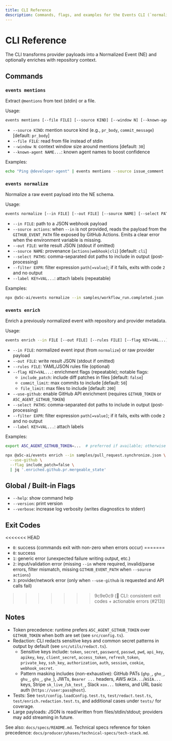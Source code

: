 ```yaml
---
title: CLI Reference
description: Commands, flags, and examples for the Events CLI (`normalize`, `enrich`).
---
```


# CLI Reference

The CLI transforms provider payloads into a Normalized Event (NE) and optionally enriches with repository context.

## Commands

### `events mentions`
Extract `@mentions` from text (stdin) or a file.

Usage:
```bash
events mentions [--file FILE] [--source KIND] [--window N] [--known-agent NAME...]
```

- `--source KIND`: mention source kind (e.g., `pr_body`, `commit_message`) [default: `pr_body`]
- `--file FILE`: read from file instead of stdin
- `--window N`: context window size around mentions [default: `30`]
- `--known-agent NAME...`: known agent names to boost confidence

Examples:
```bash
echo "Ping @developer-agent" | events mentions --source issue_comment | jq -r '.[].normalized_target'
```

### `events normalize`
Normalize a raw event payload into the NE schema.

Usage:
```bash
events normalize [--in FILE] [--out FILE] [--source NAME] [--select PATHS] [--filter EXPR] [--label KEY=VAL...]
```

- `--in FILE`: path to a JSON webhook payload
- `--source actions`: when `--in` is not provided, reads the payload from the
  `GITHUB_EVENT_PATH` file exposed by GitHub Actions. Emits a clear error when
  the environment variable is missing.
- `--out FILE`: write result JSON (stdout if omitted)
- `--source NAME`: provenance (`actions|webhook|cli`) [default: `cli`]
- `--select PATHS`: comma-separated dot paths to include in output (post-processing)
- `--filter EXPR`: filter expression `path[=value]`; if it fails, exits with code `2` and no output
- `--label KEY=VAL...`: attach labels (repeatable)

Examples:
```bash
npx @a5c-ai/events normalize --in samples/workflow_run.completed.json | jq '.type, .repo.full_name'
```

### `events enrich`
Enrich a previously normalized event with repository and provider metadata.

Usage:
```bash
events enrich --in FILE [--out FILE] [--rules FILE] [--flag KEY=VAL...] [--use-github] [--select PATHS] [--filter EXPR] [--label KEY=VAL...]
```

- `--in FILE`: normalized event input (from `normalize`) or raw provider payload
- `--out FILE`: write result JSON (stdout if omitted)
- `--rules FILE`: YAML/JSON rules file (optional)
- `--flag KEY=VAL...`: enrichment flags (repeatable); notable flags:
  - `include_patch`: include diff patches in files [default: `false`]
  - `commit_limit`: max commits to include [default: `50`]
  - `file_limit`: max files to include [default: `200`]
- `--use-github`: enable GitHub API enrichment (requires `GITHUB_TOKEN` or `A5C_AGENT_GITHUB_TOKEN`)
- `--select PATHS`: comma-separated dot paths to include in output (post-processing)
- `--filter EXPR`: filter expression `path[=value]`; if it fails, exits with code `2` and no output
- `--label KEY=VAL...`: attach labels

Examples:
```bash
export A5C_AGENT_GITHUB_TOKEN=...  # preferred if available; otherwise set GITHUB_TOKEN

npx @a5c-ai/events enrich --in samples/pull_request.synchronize.json \
  --use-github \
  --flag include_patch=false \
  | jq '.enriched.github.pr.mergeable_state'
```

## Global / Built-in Flags
- `--help`: show command help
- `--version`: print version
- `--verbose`: increase log verbosity (writes diagnostics to stderr)

## Exit Codes
<<<<<<< HEAD
- `0`: success (commands exit with non-zero when errors occur)
=======
- `0`: success
- `1`: generic error (unexpected failure writing output, etc.)
- `2`: input/validation error (missing `--in` where required, invalid/parse errors, filter mismatch, missing `GITHUB_EVENT_PATH` when `--source actions`)
- `3`: provider/network error (only when `--use-github` is requested and API calls fail)
>>>>>>> 9c9e0c9 (🚀 CLI: consistent exit codes + actionable errors (#213))

## Notes
- Token precedence: runtime prefers `A5C_AGENT_GITHUB_TOKEN` over `GITHUB_TOKEN` when both are set (see `src/config.ts`).
- Redaction: CLI redacts sensitive keys and common secret patterns in output by default (see `src/utils/redact.ts`).
  - Sensitive keys include: `token`, `secret`, `password`, `passwd`, `pwd`, `api_key`, `apikey`, `key`, `client_secret`, `access_token`, `refresh_token`, `private_key`, `ssh_key`, `authorization`, `auth`, `session`, `cookie`, `webhook_secret`.
  - Pattern masking includes (non-exhaustive): GitHub PATs (`ghp_`, `gho_`, `ghu_`, `ghs_`, `ghe_`), JWTs, `Bearer ...` headers, AWS `AKIA...`/`ASIA...` keys, Stripe `sk_live_`/`sk_test_`, Slack `xox...` tokens, and URL basic auth (`https://user:pass@host`).
- Tests: See `test/config.loadConfig.test.ts`, `test/redact.test.ts`, `test/enrich.redaction.test.ts`, and additional cases under `tests/` for coverage.
- Large payloads: JSON is read/written from files/stdin/stdout; providers may add streaming in future.

See also: `docs/specs/README.md`. Technical specs reference for token precedence: `docs/producer/phases/technical-specs/tech-stack.md`.
